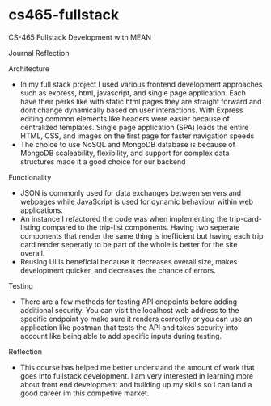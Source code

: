 # cs465-fullstack
CS-465 Fullstack Development with MEAN

Journal Reflection

Architecture

- In my full stack project I used various frontend development approaches such as express, html, javascript, and single page application. Each have their perks like with static html pages they are straight forward and dont change dynamically based on user interactions. With Express editing common elements like headers were easier because of centralized templates. Single page application (SPA) loads the entire HTML, CSS, and images on the first page for faster navigation speeds
- The choice to use NoSQL and MongoDB database is because of MongoDB scaleability, flexibility, and support for complex data structures made it a good choice for our backend


Functionality

- JSON is commonly used for data exchanges between servers and webpages while JavaScript is used for dynamic behaviour within web applications.
- An instance I refactored the code was when implementing the trip-card-listing compared to the trip-list components. Having two seperate components that render the same thing is inefficient but having each trip card render seperatly to be part of the whole is better for the site overall.
- Reusing UI is beneficial because it decreases overall size, makes development quicker, and decreases the chance of errors.


Testing

- There are a few methods for testing API endpoints before adding additional security. You can visit the localhost web address to the specific endpoint yo make sure it renders correctly or you can use an application like postman that tests the API and takes security into account like being able to add specific inputs during testing.


Reflection

- This course has helped me better understand the amount of work that goes into fullstack development. I am very interested in learning more about front end development and building up my skills so I can land a good career im this competive market.
